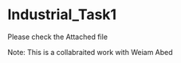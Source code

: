 # Industrial_Task1
Please check the Attached file 

Note: This is a collabraited work with Weiam Abed 
